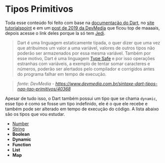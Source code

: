 # Tipos Primitivos

Toda esse conteúdo foi feito com base na [documentação do Dart](https://api.dart.dev/stable/2.8.4/dart-core/dart-core-library.html "Documentação da linguagem Dart"), no [site tutorialspoint](https://www.tutorialspoint.com/dart_programming/) e em um [post de 2019 da DevMedia](https://www.devmedia.com.br/sintaxe-dart-tipos-nao-tao-primitivos/40368) que ficou top de maaaais, depois acesse o link deles porque la só tem [Jedi](https://pt.wikipedia.org/wiki/Jedi "Explicação do que é um Jedi").

> Dart é uma linguagem estaticamente tipada, o quer dizer que uma vez que atribuímos um valor a uma variável, valores de outros tipos não poderão ser armazenados por essa mesma variável. Também por esse motivo, Dart é uma linguagem [Type Safe](https://en.wikipedia.org/wiki/Type_safety) e por isso operações estranhas com variáveis, a exemplo de tentar somar caracteres e números, poderão ser alertados pelo compilador e corrigidos antes do programa falhar em tempo de execução. 

> *fonte: DevMedia - https://www.devmedia.com.br/sintaxe-dart-tipos-nao-tao-primitivos/40368*

Apesar de tudo isso, o Dart também possui um tipo que se chama `dynamic`, esse tipo é como se fosse um tipo indefinido, ele é o que ele recebe e também pode ser alterado em tempo de execução do código. A lista abaixo são os tipos que vou estudar.

* [Number](https://github.com/dartvaderdev/dart/blob/master/01%20-%20Tipos%20Primitivos/Num.md)
* [String](https://github.com/dartvaderdev/dart/blob/master/01%20-%20Tipos%20Primitivos/String.md)
* **Boolean**
* **Dynamic**
* **Function**
* **List**
* **Map**